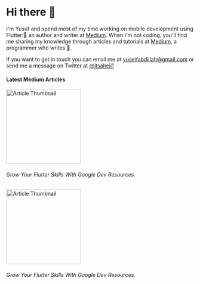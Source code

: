 # Hi there 👋

I'm Yusuf and spend most of my time working on mobile development using Flutter!🎉 an author and writer at [Medium](https://medium.com/@yuseifabdillah). When I'm not coding, you'll find me sharing my knowledge through articles and tutorials at [Medium](https://medium.com/@yuseifabdillah), a programmer who writes 🦾.

If you want to get in touch you can email me at yuseifabdillah@gmail.com or send me a message on Twitter at [@itsaheii1](https://twitter.com/itsaheii1)


#### Latest Medium Articles

<p>
  <a href="https://medium.com/@yuseifabdillah/grow-your-flutter-skills-with-google-dev-resources-c36abfc689d">
  <img src="https://miro.medium.com/v2/resize:fit:640/format:webp/1*ZesmobXNtF6yv9fk_vXrjA.png" alt="Article Thumbnail" width="200" height="200"/>
</a>

###### Grow Your Flutter Skills With Google Dev Resources.

<a href="https://medium.com/@yuseifabdillah/grow-your-flutter-skills-with-google-dev-resources-c36abfc689d">
  <img src="https://miro.medium.com/v2/resize:fit:640/format:webp/1*ZesmobXNtF6yv9fk_vXrjA.png" alt="Article Thumbnail" width="200" height="200"/>
</a>

###### Grow Your Flutter Skills With Google Dev Resources.
</p>


